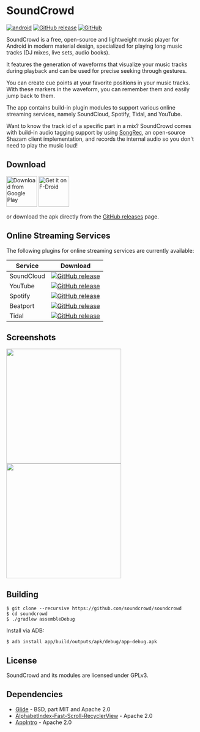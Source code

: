 # SoundCrowd

[![android](https://github.com/soundcrowd/soundcrowd/actions/workflows/android.yml/badge.svg)](https://github.com/soundcrowd/soundcrowd/actions/workflows/android.yml)
[![GitHub release](https://img.shields.io/github/release/soundcrowd/soundcrowd.svg)](https://github.com/soundcrowd/soundcrowd/releases)
[![GitHub](https://img.shields.io/github/license/soundcrowd/soundcrowd.svg)](LICENSE)

SoundCrowd is a free, open-source and lightweight music player for Android in modern material design, specialized for playing long music tracks (DJ mixes, live sets, audio books).

It features the generation of waveforms that visualize your music tracks during playback and can be used for precise seeking through gestures.

You can create cue points at your favorite positions in your music tracks. With these markers in the waveform, you can remember them and easily jump back to them.

The app contains build-in plugin modules to support various online streaming services, namely SoundCloud, Spotify, Tidal, and YouTube.

Want to know the track id of a specific part in a mix? SoundCrowd comes with build-in audio tagging support by using [SongRec](https://github.com/marin-m/SongRec), an open-source Shazam client implementation, and records the internal audio so you don't need to play the music loud!

## Download

[<img src="https://play.google.com/intl/en_us/badges/images/generic/en_badge_web_generic.png"
      alt="Download from Google Play"
      height="80">](https://play.google.com/store/apps/details?id=com.tiefensuche.soundcrowd)
[<img src="https://f-droid.org/badge/get-it-on.png"
      alt="Get it on F-Droid"
      height="80">](https://soundcrowd.github.io/fdroid/repo)

or download the apk directly from the [GitHub releases](https://github.com/soundcrowd/soundcrowd/releases) page.

## Online Streaming Services

The following plugins for online streaming services are currently available:

| Service    | Download                                                                                                                                                                    |
|------------|-----------------------------------------------------------------------------------------------------------------------------------------------------------------------------|
| SoundCloud | [![GitHub release](https://img.shields.io/github/release/soundcrowd/soundcrowd-plugin-soundcloud.svg)](https://github.com/soundcrowd/soundcrowd-plugin-soundcloud/releases) |
| YouTube    | [![GitHub release](https://img.shields.io/github/release/soundcrowd/soundcrowd-plugin-youtube.svg)](https://github.com/soundcrowd/soundcrowd-plugin-youtube/releases)       |
| Spotify    | [![GitHub release](https://img.shields.io/github/release/soundcrowd/soundcrowd-plugin-spotify.svg)](https://github.com/soundcrowd/soundcrowd-plugin-spotify/releases)       |
| Beatport   | [![GitHub release](https://img.shields.io/github/release/soundcrowd/soundcrowd-plugin-beatport.svg)](https://github.com/soundcrowd/soundcrowd-plugin-beatport/releases)     |
| Tidal      | [![GitHub release](https://img.shields.io/github/release/soundcrowd/soundcrowd-plugin-tidal.svg)](https://github.com/soundcrowd/soundcrowd-plugin-tidal/releases)           |

## Screenshots

<img src="https://soundcrowd.github.io/images/screenshot-browser.png" width="300"/> <img src="https://soundcrowd.github.io/images/screenshot-player.png" width="300"/>

## Building

    $ git clone --recursive https://github.com/soundcrowd/soundcrowd
    $ cd soundcrowd
    $ ./gradlew assembleDebug

Install via ADB:

    $ adb install app/build/outputs/apk/debug/app-debug.apk

## License

SoundCrowd and its modules are licensed under GPLv3.

## Dependencies

  - [Glide](https://github.com/bumptech/glide) - BSD, part MIT and Apache 2.0
  - [AlphabetIndex-Fast-Scroll-RecyclerView](https://github.com/myinnos/AlphabetIndex-Fast-Scroll-RecyclerView) - Apache 2.0
  - [AppIntro](https://github.com/AppIntro/AppIntro) - Apache 2.0
